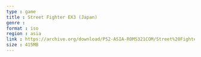 ```yaml
---
type : game
title : Street Fighter EX3 (Japan)
genre : 
format : iso
region : asia
link : https://archive.org/download/PS2-ASIA-ROMS321COM/Street%20Fighter%20EX3%20%28Japan%29.7z
size : 415MB
---
```

